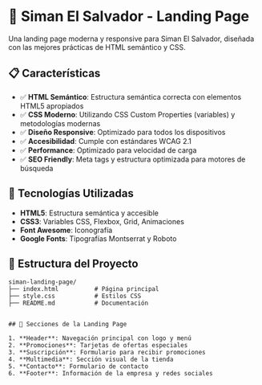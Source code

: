 # 🏪 Siman El Salvador - Landing Page

Una landing page moderna y responsive para Siman El Salvador, diseñada con las mejores prácticas de HTML semántico y CSS.

## 📋 Características

- ✅ **HTML Semántico**: Estructura semántica correcta con elementos HTML5 apropiados
- ✅ **CSS Moderno**: Utilizando CSS Custom Properties (variables) y metodologías modernas
- ✅ **Diseño Responsive**: Optimizado para todos los dispositivos
- ✅ **Accesibilidad**: Cumple con estándares WCAG 2.1
- ✅ **Performance**: Optimizado para velocidad de carga
- ✅ **SEO Friendly**: Meta tags y estructura optimizada para motores de búsqueda

## 🚀 Tecnologías Utilizadas

- **HTML5**: Estructura semántica y accesible
- **CSS3**: Variables CSS, Flexbox, Grid, Animaciones
- **Font Awesome**: Iconografía
- **Google Fonts**: Tipografías Montserrat y Roboto

## 📁 Estructura del Proyecto

```
siman-landing-page/
├── index.html          # Página principal
├── style.css           # Estilos CSS
├── README.md           # Documentación


## 🎨 Secciones de la Landing Page

1. **Header**: Navegación principal con logo y menú
2. **Promociones**: Tarjetas de ofertas especiales
3. **Suscripción**: Formulario para recibir promociones
4. **Multimedia**: Sección visual de la tienda
5. **Contacto**: Formulario de contacto
6. **Footer**: Información de la empresa y redes sociales

